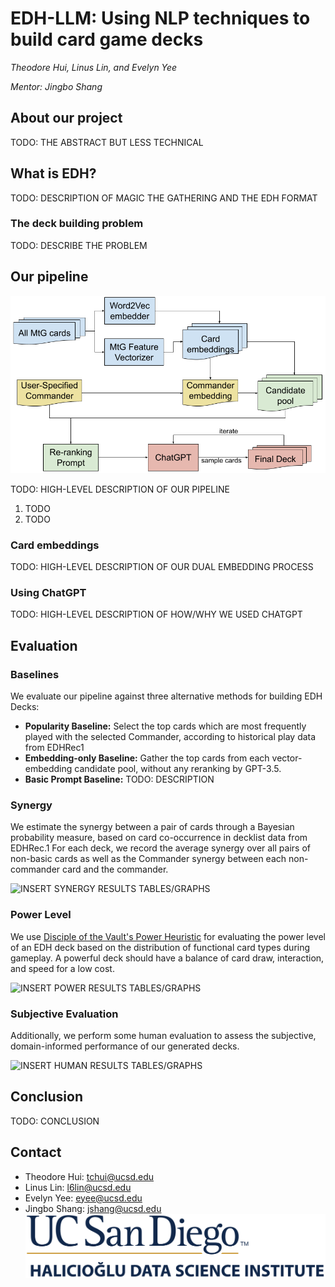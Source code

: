 # EDH-LLM: Using NLP techniques to build card game decks
*Theodore Hui, Linus Lin, and Evelyn Yee*

*Mentor: Jingbo Shang*

## About our project
TODO: THE ABSTRACT BUT LESS TECHNICAL

## What is EDH?
TODO: DESCRIPTION OF MAGIC THE GATHERING AND THE EDH FORMAT

### The deck building problem
TODO: DESCRIBE THE PROBLEM

## Our pipeline
![A diagram demonstrating our pipeline, from Magic the Gathering cards and a specified commander to the final deck suggestion.](pipeline_diagram.png)

TODO: HIGH-LEVEL DESCRIPTION OF OUR PIPELINE
1. TODO
2. TODO

### Card embeddings
TODO: HIGH-LEVEL DESCRIPTION OF OUR DUAL EMBEDDING PROCESS

### Using ChatGPT
TODO: HIGH-LEVEL DESCRIPTION OF HOW/WHY WE USED CHATGPT

## Evaluation

### Baselines
We evaluate our pipeline against three alternative methods for building EDH Decks:
- **Popularity Baseline:** Select the top cards which are most frequently played with the selected Commander, according to historical play data from EDHRec1
- **Embedding-only Baseline:** Gather the top cards from each vector-embedding candidate pool, without any reranking by GPT-3.5.
- **Basic Prompt Baseline:** TODO: DESCRIPTION

### Synergy
We estimate the synergy between a pair of cards through a Bayesian probability measure, based on card co-occurrence in decklist data from EDHRec.1 For each deck, we record the average synergy over all pairs of non-basic cards as well as the Commander synergy between each non-commander card and the commander.

![INSERT SYNERGY RESULTS TABLES/GRAPHS]()

### Power Level
We use [Disciple of the Vault's Power Heuristic](discipleofthevault.com/2020/11/18/my-edh-power-level-formula/) for evaluating the power level of an EDH deck based on the distribution of functional card types during gameplay. A powerful deck should have a balance of card draw, interaction, and speed for a low cost.

![INSERT POWER RESULTS TABLES/GRAPHS]()

### Subjective Evaluation
Additionally, we perform some human evaluation to assess the subjective, domain-informed performance of our generated decks.

![INSERT HUMAN RESULTS TABLES/GRAPHS]()

## Conclusion
TODO: CONCLUSION

## Contact
- Theodore Hui: tchui@ucsd.edu
- Linus Lin: l6lin@ucsd.edu
- Evelyn Yee: eyee@ucsd.edu
- Jingbo Shang: jshang@ucsd.edu
![Halıcıoğlu Data Science Institute.](hdsi-blue-gold.png)


